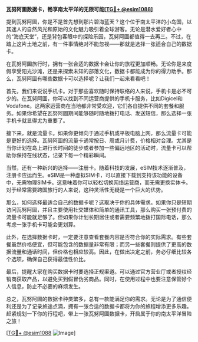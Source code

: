 **瓦努阿圖数据卡，畅享南太平洋的无限可能[[TG💪+ @esim1088](https://t.me/s/esim1088)]**

提到瓦努阿圖，你是不是首先想到那片碧海蓝天？这个位于南太平洋的小岛国，以其迷人的自然风光和原始的文化魅力吸引着全球游客。无论是潜水爱好者心中的“海底天堂”，还是背包客眼中的探险乐园，瓦努阿圖都值得一去再三。不过，在踏上这片土地之前，有一件事情绝对不能忽视——那就是选择一张适合自己的数据卡。

在瓦努阿圖旅行时，拥有一张合适的数据卡会让你的旅程更加顺畅。无论你是来度假享受阳光沙滩，还是来探索未知的部落文化，数据卡都能成为你的得力助手。那么，瓦努阿圖有哪些数据卡可以选择呢？让我们一起来看看吧！

首先，我们来说说手机卡。对于那些喜欢随时保持联络的人来说，手机卡是必不可少的。在瓦努阿圖，你可以找到不同运营商提供的手机卡服务，比如Digicel和Vodafone。这两家运营商在当地都非常受欢迎，它们各自提供不同的套餐和服务。如果你希望在瓦努阿圖期间能够随时随地拨打电话、发送短信，那么选择一张手机卡就显得尤为重要了。

接下来，就是流量卡。如果你更倾向于通过手机或平板电脑上网，那么流量卡可能是更好的选择。瓦努阿圖的流量卡通常按日、周或月计费，价格相对合理。尤其是当你计划在岛上进行长时间的徒步或者参加一些偏远地区的活动时，流量卡可以帮助你保持在线状态，记录下每一个精彩瞬间。

当然，还有一种新兴的选择——注册卡。随着科技的发展，eSIM技术逐渐普及，注册卡应运而生。eSIM是一种虚拟SIM卡，可以直接下载到支持该功能的设备中，无需物理SIM卡。这意味着你可以轻松切换网络运营商，而无需更换实体卡。对于经常需要跨国旅行的人来说，这种灵活性无疑是一个巨大的优势。

那么，如何选择最适合自己的数据卡呢？这取决于你的具体需求。如果你只是短期访问瓦努阿圖，并且主要使用社交媒体和简单的通讯工具，那么购买一张预付费的流量卡可能就足够了。但如果你计划长期居住或者需要频繁地拨打国际电话，那么考虑一张手机卡可能会更划算。

此外，在选择数据卡时，一定要注意查看套餐内容是否符合你的实际需求。有些套餐虽然价格便宜，但可能包含的数据量非常有限；而另一些套餐则提供了更高的数据流量和通话时间，但价格也相应较高。因此，在做出决定之前，务必仔细比较各个选项，确保自己获得最佳性价比。

最后，提醒大家在购买数据卡时要选择正规渠道。可以通过官方营业厅或者授权经销商获取产品，以避免买到假冒伪劣商品。同时，在使用过程中也要注意保管好个人信息，防止不必要的麻烦发生。

总之，瓦努阿圖的数据卡种类繁多，总有一款能满足你的需求。无论是为了通信便利还是为了记录旅途点滴，拥有一张合适的数据卡都将为你的旅程增添更多乐趣。赶紧规划一下你的行程吧，带上一张瓦努阿圖数据卡，开启属于你的南太平洋冒险之旅！

[[TG💪+ @esim1088](https://t.me/s/esim1088) ![Image](https://i.postimg.cc/4NQfJmqS/Snipaste-2025-05-13-00-14-12.png)]